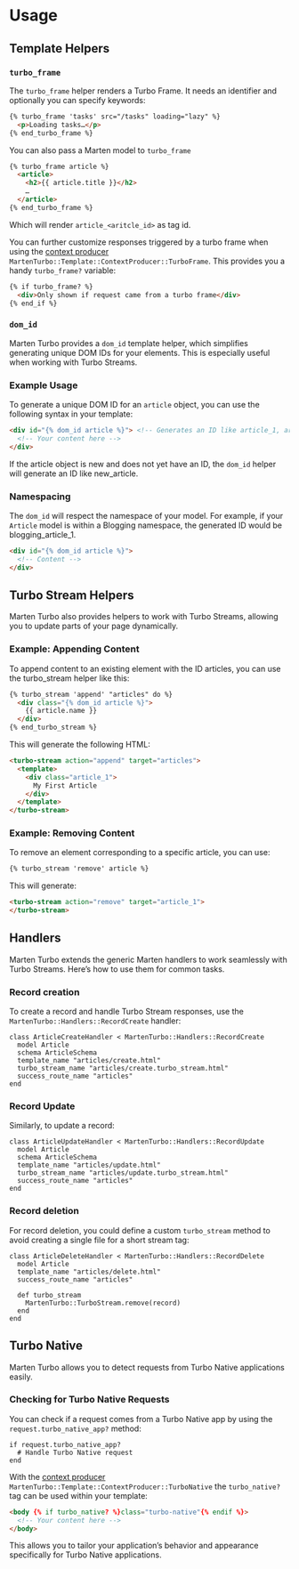 # Usage

## Template Helpers

### `turbo_frame`

The `turbo_frame` helper renders a Turbo Frame. It needs an identifier and optionally you can specify keywords:

```html
{% turbo_frame 'tasks' src="/tasks" loading="lazy" %}
  <p>Loading tasks…</p>
{% end_turbo_frame %}
```

You can also pass a Marten model to `turbo_frame`

```html
{% turbo_frame article %}
  <article>
    <h2>{{ article.title }}</h2>
    …
  </article>
{% end_turbo_frame %}
```

Which will render `article_<aritcle_id>` as tag id.

You can further customize responses triggered by a turbo frame when using the [context producer](https://martenframework.com/docs/templates/introduction#using-context-producers) `MartenTurbo::Template::ContextProducer::TurboFrame`. This provides you a handy `turbo_frame?` variable:

```html
{% if turbo_frame? %}
  <div>Only shown if request came from a turbo frame</div>
{% end_if %}
```

### `dom_id`

Marten Turbo provides a `dom_id` template helper, which simplifies generating unique DOM IDs for your elements. This is especially useful when working with Turbo Streams.

### Example Usage

To generate a unique DOM ID for an `article` object, you can use the following syntax in your template:

```html
<div id="{% dom_id article %}"> <!-- Generates an ID like article_1, article_2, etc. -->
  <!-- Your content here -->
</div>
```

If the article object is new and does not yet have an ID, the `dom_id` helper will generate an ID like new_article.

### Namespacing

The `dom_id` will respect the namespace of your model. For example, if your `Article` model is within a Blogging namespace, the generated ID would be blogging_article_1.

```html
<div id="{% dom_id article %}">
  <!-- Content -->
</div>
```

## Turbo Stream Helpers

Marten Turbo also provides helpers to work with Turbo Streams, allowing you to update parts of your page dynamically.

### Example: Appending Content

To append content to an existing element with the ID articles, you can use the turbo_stream helper like this:

```html
{% turbo_stream 'append' "articles" do %}
  <div class="{% dom_id article %}">
    {{ article.name }}
  </div>
{% end_turbo_stream %}
````

This will generate the following HTML:

```html
<turbo-stream action="append" target="articles">
  <template>
    <div class="article_1">
      My First Article
    </div>
  </template>
</turbo-stream>
```

### Example: Removing Content

To remove an element corresponding to a specific article, you can use:

```html
{% turbo_stream 'remove' article %}
```

This will generate:

```html
<turbo-stream action="remove" target="article_1">
</turbo-stream>
```

## Handlers

Marten Turbo extends the generic Marten handlers to work seamlessly with Turbo Streams. Here’s how to use them for common tasks.

### Record creation

To create a record and handle Turbo Stream responses, use the `MartenTurbo::Handlers::RecordCreate` handler:

```crystal
class ArticleCreateHandler < MartenTurbo::Handlers::RecordCreate
  model Article
  schema ArticleSchema
  template_name "articles/create.html"
  turbo_stream_name "articles/create.turbo_stream.html"
  success_route_name "articles"
end
```

### Record Update

Similarly, to update a record:

```crystal
class ArticleUpdateHandler < MartenTurbo::Handlers::RecordUpdate
  model Article
  schema ArticleSchema
  template_name "articles/update.html"
  turbo_stream_name "articles/update.turbo_stream.html"
  success_route_name "articles"
end
```

### Record deletion

For record deletion, you could define a custom `turbo_stream` method to avoid creating a single file for a short stream tag:

```crystal
class ArticleDeleteHandler < MartenTurbo::Handlers::RecordDelete
  model Article
  template_name "articles/delete.html"
  success_route_name "articles"

  def turbo_stream
    MartenTurbo::TurboStream.remove(record)
  end
end
```

## Turbo Native

Marten Turbo allows you to detect requests from Turbo Native applications easily.

### Checking for Turbo Native Requests

You can check if a request comes from a Turbo Native app by using the `request.turbo_native_app?` method:

```crystal
if request.turbo_native_app?
  # Handle Turbo Native request
end
```

With the [context producer](https://martenframework.com/docs/templates/introduction#using-context-producers) `MartenTurbo::Template::ContextProducer::TurboNative` the `turbo_native?` tag can be used within your template:

```html
<body {% if turbo_native? %}class="turbo-native"{% endif %}>
  <!-- Your content here -->
</body>
```

This allows you to tailor your application’s behavior and appearance specifically for Turbo Native applications.

